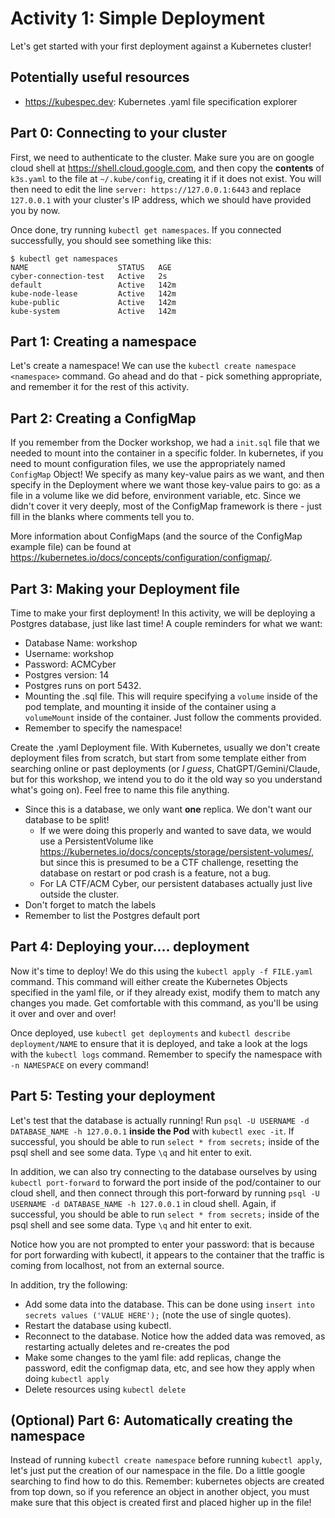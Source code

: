 # Activity 1: Simple Deployment

Let's get started with your first deployment against a Kubernetes cluster!

## Potentially useful resources
- https://kubespec.dev: Kubernetes .yaml file specification explorer

## Part 0: Connecting to your cluster

First, we need to authenticate to the cluster. Make sure you are on google cloud shell at https://shell.cloud.google.com, and then copy the **contents** of `k3s.yaml` to the file at `~/.kube/config`, creating it if it does not exist. You will then need to edit the line `server: https://127.0.0.1:6443` and replace `127.0.0.1` with your cluster's IP address, which we should have provided you by now.

Once done, try running `kubectl get namespaces`. If you connected successfully, you should see something like this:

```
$ kubectl get namespaces
NAME                    STATUS   AGE
cyber-connection-test   Active   2s
default                 Active   142m
kube-node-lease         Active   142m
kube-public             Active   142m
kube-system             Active   142m
```

## Part 1: Creating a namespace

Let's create a namespace! We can use the `kubectl create namespace <namespace>` command. Go ahead and do that - pick something appropriate, and remember it for the rest of this activity.

## Part 2: Creating a ConfigMap

If you remember from the Docker workshop, we had a `init.sql` file that we needed to mount into the container in a specific folder. In kubernetes, if you need to mount configuration files, we use the appropriately named `ConfigMap` Object! We specify as many key-value pairs as we want, and then specify in the Deployment where we want those key-value pairs to go: as a file in a volume like we did before, environment variable, etc. Since we didn't cover it very deeply, most of the ConfigMap framework is there - just fill in the blanks where comments tell you to.

More information about ConfigMaps (and the source of the ConfigMap example file) can be found at https://kubernetes.io/docs/concepts/configuration/configmap/.

## Part 3: Making your Deployment file

Time to make your first deployment! In this activity, we will be deploying a Postgres database, just like last time! A couple reminders for what we want:
- Database Name: workshop
- Username: workshop
- Password: ACMCyber
- Postgres version: 14
- Postgres runs on port 5432.
- Mounting the .sql file. This will require specifying a `volume` inside of the pod template, and mounting it inside of the container using a `volumeMount` inside of the container. Just follow the comments provided.
- Remember to specify the namespace!

Create the .yaml Deployment file. With Kubernetes, usually we don't create deployment files from scratch, but start from some template either from searching online or past deployments (or *I guess*, ChatGPT/Gemini/Claude, but for this workshop, we intend you to do it the old way so you understand what's going on). Feel free to name this file anything.
- Since this is a database, we only want **one** replica. We don't want our database to be split!
  - If we were doing this properly and wanted to save data, we would use a PersistentVolume like https://kubernetes.io/docs/concepts/storage/persistent-volumes/, but since this is presumed to be a CTF challenge, resetting the database on restart or pod crash is a feature, not a bug.
  - For LA CTF/ACM Cyber, our persistent databases actually just live outside the cluster.
- Don't forget to match the labels
- Remember to list the Postgres default port

## Part 4: Deploying your.... deployment

Now it's time to deploy! We do this using the `kubectl apply -f FILE.yaml` command. This command will either create the Kubernetes Objects specified in the yaml file, or if they already exist, modify them to match any changes you made. Get comfortable with this command, as you'll be using it over and over and over!

Once deployed, use `kubectl get deployments` and `kubectl describe deployment/NAME` to ensure that it is deployed, and take a look at the logs with the `kubectl logs` command. Remember to specify the namespace with `-n NAMESPACE` on every command!

## Part 5: Testing your deployment

Let's test that the database is actually running! Run `psql -U USERNAME -d DATABASE_NAME -h 127.0.0.1` **inside the Pod** with `kubectl exec -it`. If successful, you should be able to run `select * from secrets;` inside of the psql shell and see some data. Type `\q` and hit enter to exit.

In addition, we can also try connecting to the database ourselves by using `kubectl port-forward` to forward the port inside of the pod/container to our cloud shell, and then connect through this port-forward by running `psql -U USERNAME -d DATABASE_NAME -h 127.0.0.1` in cloud shell. Again, if successful, you should be able to run `select * from secrets;` inside of the psql shell and see some data. Type `\q` and hit enter to exit.

Notice how you are not prompted to enter your password: that is because for port forwarding with kubectl, it appears to the container that the traffic is coming from localhost, not from an external source.

In addition, try the following:
- Add some data into the database. This can be done using `insert into secrets values ('VALUE HERE');` (note the use of single quotes).
- Restart the database using kubectl.
- Reconnect to the database. Notice how the added data was removed, as restarting actually deletes and re-creates the pod
- Make some changes to the yaml file: add replicas, change the password, edit the configmap data, etc, and see how they apply when doing `kubectl apply`
- Delete resources using `kubectl delete`

## (Optional) Part 6: Automatically creating the namespace
Instead of running `kubectl create namespace` before running `kubectl apply`, let's just put the creation of our namespace in the file. Do a little google searching to find how to do this. Remember: kubernetes objects are created from top down, so if you reference an object in another object, you must make sure that this object is created first and placed higher up in the file!
